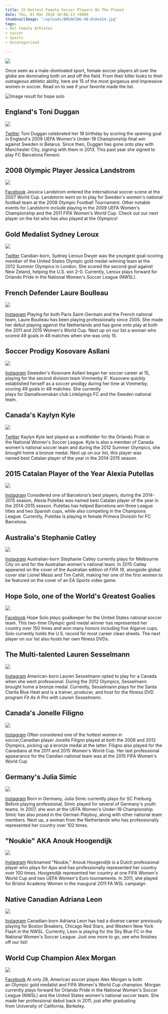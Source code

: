 ```yaml
---
title: 15 Hottest Female Soccer Players On The Planet
date: Thu, 01 Mar 2018 10:06:13 +0000
thumbnailImage: "/uploads/BREAKING-48-810x424.jpg"
tags:
- Hot Female Athletes
- soccer
- Sports
- Uncategorized

---
```

![](http://americancolumn.com/wp-content/uploads/2018/03/BREAKING-48.jpg) 

Once seen as a male-dominated sport, female soccer players all over the globe are dominating both on and off the field. From their killer looks to their outrageous athletic ability, here are 15 of the most gorgeous and impressive women in soccer. Read on to see if your favorite made the list. 

![Image result for hope solo](http://americancolumn.com/wp-content/uploads/2018/03/Hope-Solo-768x432.jpg)

## England's Toni Duggan

![](http://americancolumn.com/wp-content/uploads/2018/02/toni_duggan-1519463435129.jpg) 

[Twitter](https://twitter.com/toniduggan/status/879812897383362561) Toni Duggan celebrated her 18 birthday by scoring the opening goal in England's 2009 UEFA Women's Under-19 Championship final win against Sweden in Belarus. Since then, Duggan has gone onto play with Manchester City, signing with them in 2013. This past year she signed to play FC Barcelona Femení.

## 2008 Olympic Player Jessica Landstrom

![](http://americancolumn.com/wp-content/uploads/2018/02/jessica_landstrom-1519463217757.jpg) 

[Facebook](https://www.facebook.com/181344805233972/photos/a.206504802717972.47640.181344805233972/323303754371409/?type=3&theater) Jessica Landstrom entered the international soccer scene at the 2007 World Cup. Landstorm went on to play for Sweden's women's national football team at the 2008 Olympic Football Tournament. Other notable events for Landstorm include playing in the 2009 UEFA Women's Championship and the 2011 FIFA Women's World Cup. Check out our next player on the list who has also played at the Olympics!

## Gold Medalist Sydney Leroux

![](http://americancolumn.com/wp-content/uploads/2018/02/sydney_leroux-1519463171891.jpg) 

[Twitter](https://twitter.com/sydneyleroux/status/939984751842222083) Candian-born, Sydney Leroux Dwyer was the youngest goal-scoring member of the United States Olympic gold medal-winning team at the 2012 Summer Olympics in London. She scored the second goal against New Zeland, helping the U.S. win 2-0. Currently, Leroux plays forward for Orlando Pride in the National Women's Soccer League (NWSL).

## French Defender Laure Boulleau

![](http://americancolumn.com/wp-content/uploads/2018/02/laure_boulleau-1519463107586.JPG) 

[Instagram](https://www.instagram.com/p/BZ6t7n1AcyL/?hl=en&taken-by=laureboulleauofficiel) Playing for both Paris Saint-Germain and the French national team, Laure Boulleau has been playing professionally since 2005. She made her debut playing against the Netherlands and has gone onto play at both the 2011 and 2015 Women's World Cup. Next up on our list a woman who scored 49 goals in 48 matches when she was only 15.

## Soccer Prodigy Kosovare Asllani

![](http://americancolumn.com/wp-content/uploads/2018/02/kosovare_asllani-1519463041037.JPG) 

[Instagram](https://www.instagram.com/p/BN45v6Djefw/?hl=en&taken-by=asllani9) Sweeden's Kosovare Asllani began her soccer career at 15, playing for the second division team Vimmerby IF. Kosovare quickly established herself as a soccer prodigy during her time at Vimmerby, scoring 49 goals in 48 matches. She currently plays for Damallsvenskan club Linköpings FC and the Sweden national team.

## Canada's Kaylyn Kyle

![](http://americancolumn.com/wp-content/uploads/2018/02/kaylyn_kyle-1519462975158.jpg) 

[Twitter](https://twitter.com/KaylynKyle/status/891163417825902592) Kaylyn Kyle last played as a midfielder for the Orlando Pride in the National Women's Soccer League. Kyle is also a member of Canada women's national soccer team and during the 2012 Summer Olympics, she brought home a bronze medal. Next up on our list, this player was named best Catalan player of the year in the 2014-2015 season.

## 2015 Catalan Player of the Year Alexia Putellas

![](http://americancolumn.com/wp-content/uploads/2018/02/alexia_putellas-1519462910551.JPG) 

[Instagram](https://www.instagram.com/p/BOcoLkgD6r5/?hl=en&taken-by=alexiaps94) Considered one of Barcelona's best players, during the 2014-2015 season, Alexia Putellas was named best Catalan player of the year in the 2014-2015 season. Putellas has helped Barcelona win three League titles and two Spanish cups, while also competing in the Champions League. Currently, Putellas is playing in female Primera División for FC Barcelona.

## Australia's Stephanie Catley

![](http://americancolumn.com/wp-content/uploads/2018/02/stephanie_catley-1519462858941.JPG) 

[Instagram](https://www.instagram.com/p/BFsDxcPSAqY/?hl=en&taken-by=stephcatley) Australian-born Stephanie Catley currently plays for Melbourne City on and for the Australian women's national team. In 2015 Catley appeared on the cover of the Australian edition of _FIFA 16_, alongside global cover star Lionel Messi and Tim Cahill, making her one of the first women to be featured on the cover of an EA Sports video game.

## Hope Solo, one of the World's Greatest Goalies

![](http://americancolumn.com/wp-content/uploads/2018/02/hope_solo-1519462782249.jpg) 

[Facebook](https://www.facebook.com/hopesolo/photos/a.109866844821.94218.45872164821/10154919555049822/?type=3&theater) Hope Solo plays goalkeeper for the United States national soccer team. This two-time Olympic gold medal winner has represented her country over 150 times and won many honors including five Algarve cups. Solo currently holds the U.S. record for most career clean sheets. The next player on our list also hosts her own fitness DVDs.

## The Multi-talented Lauren Sesselmann

![](http://americancolumn.com/wp-content/uploads/2018/02/lauren_sesselmann-1519462657460.jpg) 

[Instagram](https://twitter.com/lsesselmann/status/897947222838562816) American-born Lauren Sesselmann opted to play for a Canada when she went professional. During the 2012 Olympics, Sesselmann brought home a bronze medal. Currently, Sesselmann plays for the Santa Clarita Blue Heat and is a trainer, producer, and host for the fitness DVD program _Fit As A Pro with Lauren Sesselmann_.

## Canada's Jonelle Filigno

![](http://americancolumn.com/wp-content/uploads/2018/02/jonelle_filigno-1519462589569.JPG) 

[Instagram](https://www.instagram.com/p/4pk7udgs19/?hl=en&taken-by=jfiligno16) Often considered one of the hottest women in soccer,Canadian player Jonelle Filigno played at both the 2008 and 2012 Olympics, picking up a bronze medal at the latter. Filigno also played for the Canadians at the 2011 and 2015 Women's World Cup. Her last professional appearance for the Candian national team was at the 2015 FIFA Women's World Cup

## Germany's Julia Simic

![](http://americancolumn.com/wp-content/uploads/2018/02/julia_simic-1519462503363.JPG) 

[Instagram](https://www.instagram.com/p/BYsrQTggn1i/?hl=en&taken-by=simicjulia) Born in Germany, Julia Simic currently plays for SC Freiburg. Before playing professional, Simic played for several of Germany's youth teams. In 2007, she won at the UEFA Women's Under-19 Championship. Simic has also posed in the German Playboy, along with other national team members. Next up, a woman from the Netherlands who has professionally represented her country over 102 times.

## "Noukie" AKA Anouk Hoogendijk

![](http://americancolumn.com/wp-content/uploads/2018/02/anouk_hoogendijk-1519462436434.JPG) 

[Instagram](https://www.instagram.com/p/BemsVRyh7or/?hl=en&taken-by=anoukhoogendijk) Nicknamed "Noukie," Anouk Hoogendijk is a Dutch professional player who plays for Ajax and has professionally represented her country over 100 times. Hoogendijk represented her country at one FIFA Women's World Cup and two UEFA Women's Euro tournaments. In 2011, she played for Bristol Academy Women in the inaugural 2011 FA WSL campaign.

## Native Canadian Adriana Leon

![](http://americancolumn.com/wp-content/uploads/2018/02/adriana_leon-1519462368434.JPG) 

[Instagram](https://www.instagram.com/p/BeJbR5-B4EE/?hl=en&taken-by=_adrianaleon_) Canadian-born Adriana Leon has had a diverse career previously playing for Boston Breakers, Chicago Red Stars, and Western New York Flash in the NWSL. Currently, Leon is playing for the Sky Blue FC in the National Women's Soccer League. Just one more to go, see who finishes off our list!

## World Cup Champion Alex Morgan

![](http://americancolumn.com/wp-content/uploads/2018/02/alex_morgan-1519462196663.jpg) 

[Facebook](https://www.facebook.com/AlexMorganSoccer/photos/a.225109557528514.53698.174420392597431/1225513347488125/?type=3&theater) At only 28, American soccer player Alex Morgan is both an Olympic gold medalist and FIFA Women's World Cup champion. Morgan currently plays forward for Orlando Pride in the National Women's Soccer League (NWSL) and the United States women's national soccer team. She made her professional debut back in 2011, just after graduating from University of California, Berkeley.